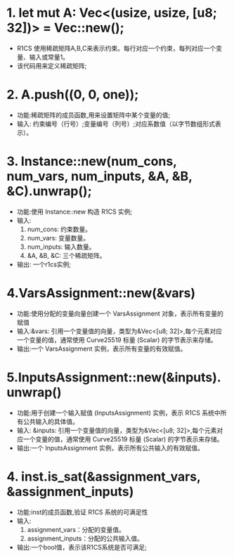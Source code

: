 # 1. let mut A: Vec<(usize, usize, [u8; 32])> = Vec::new();
- R1CS 使用稀疏矩阵A,B,C来表示约束。每行对应一个约束，每列对应一个变量、输入或常量1。
- 该代码用来定义稀疏矩阵;
# 2. A.push((0, 0, one));
- 功能:稀疏矩阵的成员函数,用来设置矩阵中某个变量的值;
- 输入:	约束编号（行号）;变量编号（列号）;对应系数值（以字节数组形式表示）。
# 3. Instance::new(num_cons, num_vars, num_inputs, &A, &B, &C).unwrap();
- 功能:使用 Instance::new 构造 R1CS 实例;
- 输入:	
    1. num_cons: 约束数量。
	2. num_vars: 变量数量。
	3. num_inputs: 输入数量。
	4. &A, &B, &C: 三个稀疏矩阵。
- 输出: 一个r1cs实例;
# 4.VarsAssignment::new(&vars)
- 功能:使用分配的变量向量创建一个 VarsAssignment 对象，表示所有变量的赋值
- 输入:&vars: 引用一个变量值的向量，类型为&Vec<[u8; 32]>,每个元素对应一个变量的值，通常使用 Curve25519 标量 (Scalar) 的字节表示来存储。
- 输出:一个 VarsAssignment 实例，表示所有变量的有效赋值。
# 5.InputsAssignment::new(&inputs).unwrap()
- 功能:用于创建一个输入赋值 (InputsAssignment) 实例，表示 R1CS 系统中所有公共输入的具体值。
- 输入:	&inputs: 引用一个变量值的向量，类型为&Vec<[u8; 32]>,每个元素对应一个变量的值，通常使用 Curve25519 标量 (Scalar) 的字节表示来存储。
- 输出:一个 InputsAssignment 实例，表示所有公共输入的有效赋值。
# 4. inst.is_sat(&assignment_vars, &assignment_inputs)
- 功能:inst的成员函数,验证 R1CS 系统的可满足性
- 输入:	
    1. assignment_vars：分配的变量值。
	2. assignment_inputs：分配的公共输入值。
- 输出:一个bool值，表示该R1CS系统是否可满足;
